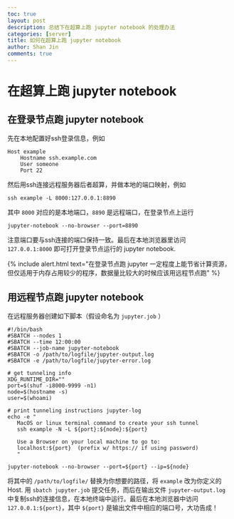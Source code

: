```yaml
---
toc: true
layout: post
description: 总结下在超算上跑 jupyter notebook 的处理办法
categories: [server]
title: 如何在超算上跑 jupyter notebook
author: Shan Jin
comments: true
---
```


# 在超算上跑 jupyter notebook

## 在登录节点跑 jupyter notebook
先在本地配置好ssh登录信息，例如
```shell
Host example
    Hostname ssh.example.com
    User someone
    Port 22
```
然后用ssh连接远程服务器后者超算，并做本地的端口映射，例如
```shell
ssh example -L 8000:127.0.0.1:8890
```
其中 `8000` 对应的是本地端口，`8890` 是远程端口，在登录节点上运行
```shell
jupyter-notebook --no-browser --port=8890
```
注意端口要与ssh连接的端口保持一致。最后在本地浏览器里访问 `127.0.0.1:8000` 即可打开登录节点运行的 jupyter notebook.

{% include alert.html text="在登录节点跑 jupyter 一定程度上能节省计算资源，但仅适用于内存占用较少的程序，数据量比较大的时候应该用远程节点跑" %}

## 用远程节点跑 jupyter notebook
在远程服务器创建如下脚本（假设命名为 `jupyter.job` ）
```shell
#!/bin/bash
#SBATCH --nodes 1
#SBATCH --time 12:00:00
#SBATCH --job-name jupyter-notebook
#SBATCH -o /path/to/logfile/jupyter-output.log
#SBATCH -e /path/to/logfile/jupyter-error.log

# get tunneling info
XDG_RUNTIME_DIR=""
port=$(shuf -i8000-9999 -n1)
node=$(hostname -s)
user=$(whoami)

# print tunneling instructions jupyter-log
echo -e "
   MacOS or linux terminal command to create your ssh tunnel
   ssh example -N -L ${port}:${node}:${port} 

   Use a Browser on your local machine to go to:
   localhost:${port}  (prefix w/ https:// if using password)
   "

jupyter-notebook --no-browser --port=${port} --ip=${node}
```
将其中的 `/path/to/logfile/` 替换为你想要的路径，将 `example` 改为你定义的 Host. 用 `sbatch jupyter.job` 提交任务，而后在输出文件 `jupyter-output.log` 中复制ssh的连接信息，在本地终端中运行。最后在本地浏览器中访问 `127.0.0.1:${port}`，其中 `${port}` 是输出文件中相应的端口号，大功告成！